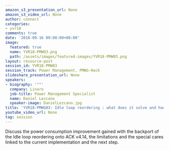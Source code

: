 ```yaml
---
amazon_s3_presentation_url: None
amazon_s3_video_url: None
author: connect
categories:
- yvr18
comments: true
date: '2018-09-16 09:00:00+00:00'
image:
  featured: true
  name: YVR18-PMW03.png
  path: /assets/images/featured-images/YVR18-PMW03.png
layout: resource-post
session_id: YVR18-PMW03
session_track: Power Management, PMWG-Hack
slideshare_presentation_url: None
speakers:
- biography: '""'
  company: Linaro
  job-title: Power Management Specialist
  name: Daniel Lezcano
  speaker-image: DanielLezcano.jpg
title: 'YVR18-PMWG03: Idle loop reordering : what does it solve and how to get benefit '
youtube_video_url: None
tag: session
---
```


Discuss the power consumption improvement gained with the backport of the Idle loop reordering onto ACK v4.14, the limitations and the special cares linked to the current implementation and the next step.